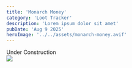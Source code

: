 ```yaml
---
title: 'Monarch Money'
category: 'Loot Tracker'
description: 'Lorem ipsum dolor sit amet'
pubDate: 'Aug 9 2025'
heroImage: '../../assets/monarch-money.avif'
---
```


<div class="text-center text-2xl">Under Construction</div>

<img class="m-auto" src="https://t3.ftcdn.net/jpg/03/53/83/92/360_F_353839266_8yqhN0548cGxrl4VOxngsiJzDgrDHxjG.jpg"/>
